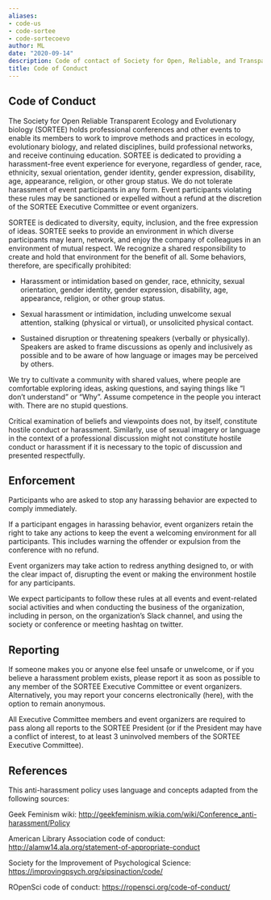 ```yaml
---
aliases:
- code-us
- code-sortee
- code-sortecoevo
author: ML
date: "2020-09-14"
description: Code of contact of Society for Open, Reliable, and Transparent Ecology and Evolutionary biology (SORTEE)
title: Code of Conduct
---
```


## Code of Conduct

The Society for Open Reliable Transparent Ecology and Evolutionary biology (SORTEE) holds professional conferences and other events to enable its members to work to improve methods and practices in ecology, evolutionary biology, and related disciplines, build professional networks, and receive continuing education. SORTEE is dedicated to providing a harassment-free event experience for everyone, regardless of gender, race, ethnicity, sexual orientation, gender identity, gender expression, disability, age, appearance, religion, or other group status. We do not tolerate harassment of event participants in any form. Event participants violating these rules may be sanctioned or expelled without a refund at the discretion of the SORTEE Executive Committee or event organizers.

SORTEE is dedicated to diversity, equity, inclusion, and the free expression of ideas. SORTEE seeks to provide an environment in which diverse participants may learn, network, and enjoy the company of colleagues in an environment of mutual respect. We recognize a shared responsibility to create and hold that environment for the benefit of all. Some behaviors, therefore, are specifically prohibited:

 - Harassment or intimidation based on gender, race, ethnicity, sexual orientation, gender identity, gender expression, disability, age, appearance, religion, or other group status.

 - Sexual harassment or intimidation, including unwelcome sexual attention, stalking (physical or virtual), or unsolicited physical contact.

 - Sustained disruption or threatening speakers (verbally or physically). Speakers are asked to frame discussions as openly and inclusively as possible and to be aware of how language or images may be perceived by others.

We try to cultivate a community with shared values, where people are comfortable exploring ideas, asking questions, and saying things like “I don’t understand” or “Why”. Assume competence in the people you interact with. There are no stupid questions.

Critical examination of beliefs and viewpoints does not, by itself, constitute hostile conduct or harassment. Similarly, use of sexual imagery or language in the context of a professional discussion might not constitute hostile conduct or harassment if it is necessary to the topic of discussion and presented respectfully.


## Enforcement

Participants who are asked to stop any harassing behavior are expected to comply immediately.

If a participant engages in harassing behavior, event organizers retain the right to take any actions to keep the event a welcoming environment for all participants. This includes warning the offender or expulsion from the conference with no refund.

Event organizers may take action to redress anything designed to, or with the clear impact of, disrupting the event or making the environment hostile for any participants.

We expect participants to follow these rules at all events and event-related social activities and when conducting the business of the organization, including in person, on the organization’s Slack channel, and using the society or conference or meeting hashtag on twitter.


## Reporting

If someone makes you or anyone else feel unsafe or unwelcome, or if you believe a harassment problem exists, please report it as soon as possible to any member of the SORTEE Executive Committee or event organizers. Alternatively, you may report your concerns electronically (here), with the option to remain anonymous.

All Executive Committee members and event organizers are required to pass along all reports to the SORTEE President (or if the President may have a conflict of interest, to at least 3 uninvolved members of the SORTEE Executive Committee).


## References

This anti-harassment policy uses language and concepts adapted from the following sources:

Geek Feminism wiki:
http://geekfeminism.wikia.com/wiki/Conference_anti-harassment/Policy

American Library Association code of conduct:
http://alamw14.ala.org/statement-of-appropriate-conduct

Society for the Improvement of Psychological Science:
https://improvingpsych.org/sipsinaction/code/

ROpenSci code of conduct:
https://ropensci.org/code-of-conduct/

